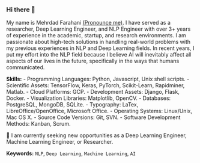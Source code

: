 ### Hi there 👋

My name is Mehrdad Farahani [(Pronounce me)](https://www.nameshouts.com/names/persian/pronounce-mehrdad-farahani). I have served as a researcher, Deep Learning Engineer, and NLP Engineer with over 3+ years of experience in the academic, startup, and research environments. I am passionate about high-tech solutions in handling real-world problems with my previous experiences in NLP and Deep Learning fields. In recent years, I put my effort into the NLP field because I believe AI will inevitably affect all aspects of our lives in the future, specifically in the ways that humans communicated. 

**Skills:**
    - Programming Languages: Python, Javascript, Unix shell scripts.
    - Scientific Assets: TensorFlow, Keras, PyTorch, Scikit-Learn, Rapidminer, Matlab.
    - Cloud Platforms: GCP.
    - Development Assets: Django, Flask, Docker.
    - Visualization Libraries: Matplotlib, OpenCV.
    - Databases: PostgreSQL, MongoDB, SQLite.
    - Typography: LaTex, LibreOffice/OpenOffice, Microsoft Office.
    - Operating Systems: Linux/Unix, Mac OS X.
    - Source Code Versions: Git, SVN.
    - Software Development Methods: Kanban, Scrum.

🔎  I am currently seeking new opportunities as a Deep Learning Engineer, Machine Learning Engineer, or Researcher.

**Keywords:** `NLP`, `Deep Learning`, `Machine Learning`, `AI`
